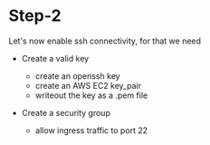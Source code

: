 
# Step-2

Let's now enable ssh connectivity, for that we need

- Create a valid key
    - create an openssh key
    - create an AWS EC2 key_pair
    - writeout the key as a .pem file

- Create a security group
    - allow ingress traffic to port 22



